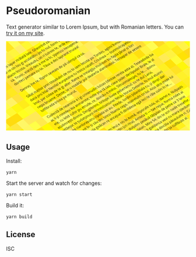 # Pseudoromanian

Text generator similar to Lorem Ipsum, but with Romanian letters. You can [try it
on my site][site].

![Pseudoromanian cover.](screenshot.png)

## Usage

Install:

    yarn

Start the server and watch for changes:

    yarn start

Build it:

    yarn build

## License

ISC

[site]: http://nechifor.net/pseudoromana
